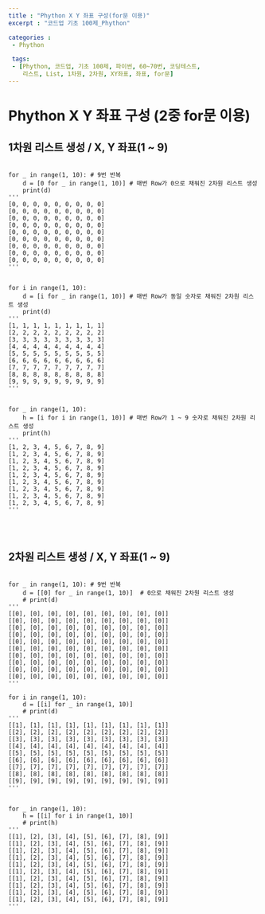 ```yaml
---
title : "Phython X Y 좌표 구성(for문 이용)"
excerpt : "코드업 기초 100제_Phython"

categories :
 - Phython

 tags:
 - [Phython, 코드업, 기초 100제, 파이썬, 60~70번, 코딩테스트,
    리스트, List, 1차원, 2차원, XY좌표, 좌표, for문]
---
```


Phython X Y 좌표 구성 (2중 for문 이용)
=======================


## 1차원 리스트 생성 / X, Y 좌표(1 ~ 9)
<pre>
<code>  
for _ in range(1, 10): # 9번 반복
    d = [0 for _ in range(1, 10)] # 매번 Row가 0으로 채워진 2차원 리스트 생성
    print(d)
'''
[0, 0, 0, 0, 0, 0, 0, 0, 0]
[0, 0, 0, 0, 0, 0, 0, 0, 0]
[0, 0, 0, 0, 0, 0, 0, 0, 0]
[0, 0, 0, 0, 0, 0, 0, 0, 0]
[0, 0, 0, 0, 0, 0, 0, 0, 0]
[0, 0, 0, 0, 0, 0, 0, 0, 0]
[0, 0, 0, 0, 0, 0, 0, 0, 0]
[0, 0, 0, 0, 0, 0, 0, 0, 0]
[0, 0, 0, 0, 0, 0, 0, 0, 0]
'''


for i in range(1, 10):
    d = [i for _ in range(1, 10)] # 매번 Row가 동일 숫자로 채워진 2차원 리스트 생성
    print(d)
'''
[1, 1, 1, 1, 1, 1, 1, 1, 1]
[2, 2, 2, 2, 2, 2, 2, 2, 2]
[3, 3, 3, 3, 3, 3, 3, 3, 3]
[4, 4, 4, 4, 4, 4, 4, 4, 4]
[5, 5, 5, 5, 5, 5, 5, 5, 5]
[6, 6, 6, 6, 6, 6, 6, 6, 6]
[7, 7, 7, 7, 7, 7, 7, 7, 7]
[8, 8, 8, 8, 8, 8, 8, 8, 8]
[9, 9, 9, 9, 9, 9, 9, 9, 9]
'''


for _ in range(1, 10):
    h = [i for i in range(1, 10)] # 매번 Row가 1 ~ 9 숫자로 채워진 2차원 리스트 생성
    print(h)
'''
[1, 2, 3, 4, 5, 6, 7, 8, 9]
[1, 2, 3, 4, 5, 6, 7, 8, 9]
[1, 2, 3, 4, 5, 6, 7, 8, 9]
[1, 2, 3, 4, 5, 6, 7, 8, 9]
[1, 2, 3, 4, 5, 6, 7, 8, 9]
[1, 2, 3, 4, 5, 6, 7, 8, 9]
[1, 2, 3, 4, 5, 6, 7, 8, 9]
[1, 2, 3, 4, 5, 6, 7, 8, 9]
[1, 2, 3, 4, 5, 6, 7, 8, 9]
'''
</pre>
</code>

## 2차원 리스트 생성 / X, Y 좌표(1 ~ 9)
<pre>
<code>
for _ in range(1, 10): # 9번 반복
    d = [[0] for _ in range(1, 10)]  # 0으로 채워진 2차원 리스트 생성
    # print(d)
'''
[[0], [0], [0], [0], [0], [0], [0], [0], [0]]
[[0], [0], [0], [0], [0], [0], [0], [0], [0]]
[[0], [0], [0], [0], [0], [0], [0], [0], [0]]
[[0], [0], [0], [0], [0], [0], [0], [0], [0]]
[[0], [0], [0], [0], [0], [0], [0], [0], [0]]
[[0], [0], [0], [0], [0], [0], [0], [0], [0]]
[[0], [0], [0], [0], [0], [0], [0], [0], [0]]
[[0], [0], [0], [0], [0], [0], [0], [0], [0]]
[[0], [0], [0], [0], [0], [0], [0], [0], [0]]
[[0], [0], [0], [0], [0], [0], [0], [0], [0]]
'''

for i in range(1, 10):
    d = [[i] for _ in range(1, 10)]
    # print(d)
'''
[[1], [1], [1], [1], [1], [1], [1], [1], [1]]
[[2], [2], [2], [2], [2], [2], [2], [2], [2]]
[[3], [3], [3], [3], [3], [3], [3], [3], [3]]
[[4], [4], [4], [4], [4], [4], [4], [4], [4]]
[[5], [5], [5], [5], [5], [5], [5], [5], [5]]
[[6], [6], [6], [6], [6], [6], [6], [6], [6]]
[[7], [7], [7], [7], [7], [7], [7], [7], [7]]
[[8], [8], [8], [8], [8], [8], [8], [8], [8]]
[[9], [9], [9], [9], [9], [9], [9], [9], [9]]
'''


for _ in range(1, 10):
    h = [[i] for i in range(1, 10)]
    # print(h) 
'''
[[1], [2], [3], [4], [5], [6], [7], [8], [9]]
[[1], [2], [3], [4], [5], [6], [7], [8], [9]]
[[1], [2], [3], [4], [5], [6], [7], [8], [9]]
[[1], [2], [3], [4], [5], [6], [7], [8], [9]]
[[1], [2], [3], [4], [5], [6], [7], [8], [9]]
[[1], [2], [3], [4], [5], [6], [7], [8], [9]]
[[1], [2], [3], [4], [5], [6], [7], [8], [9]]
[[1], [2], [3], [4], [5], [6], [7], [8], [9]]
[[1], [2], [3], [4], [5], [6], [7], [8], [9]]
[[1], [2], [3], [4], [5], [6], [7], [8], [9]]
'''
</pre>
</code>
